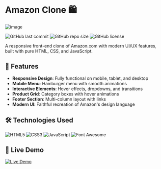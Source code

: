 # Amazon Clone 🛍️

![image](https://github.com/user-attachments/assets/7aac8297-2b6f-43a2-86a0-d9e38587fb58)

![GitHub last commit](https://img.shields.io/github/last-commit/yourusername/amazon-clone)
![GitHub repo size](https://img.shields.io/github/repo-size/yourusername/amazon-clone)
![GitHub license](https://img.shields.io/github/license/yourusername/amazon-clone)

A responsive front-end clone of Amazon.com with modern UI/UX features, built with pure HTML, CSS, and JavaScript.

## 🌟 Features

- **Responsive Design**: Fully functional on mobile, tablet, and desktop
- **Mobile Menu**: Hamburger menu with smooth animations
- **Interactive Elements**: Hover effects, dropdowns, and transitions
- **Product Grid**: Category boxes with hover animations
- **Footer Section**: Multi-column layout with links
- **Modern UI**: Faithful recreation of Amazon's design language

## 🛠 Technologies Used

![HTML5](https://img.shields.io/badge/HTML5-E34F26?style=flat&logo=html5&logoColor=white)
![CSS3](https://img.shields.io/badge/CSS3-1572B6?style=flat&logo=css3&logoColor=white)
![JavaScript](https://img.shields.io/badge/JavaScript-F7DF1E?style=flat&logo=javascript&logoColor=black)
![Font Awesome](https://img.shields.io/badge/Font_Awesome-528DD7?style=flat&logo=font-awesome&logoColor=white)

## 🚀 Live Demo

[![Live Demo](https://img.shields.io/badge/View-Live_Demo-green?style=for-the-badge)](https://yourusername.github.io/amazon-clone/)

